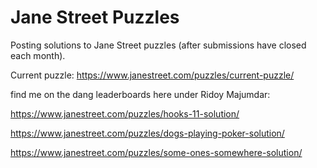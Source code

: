 # Jane Street Puzzles
Posting solutions to Jane Street puzzles (after submissions have closed each month). 

Current puzzle: https://www.janestreet.com/puzzles/current-puzzle/

find me on the dang leaderboards here under Ridoy Majumdar:

https://www.janestreet.com/puzzles/hooks-11-solution/

https://www.janestreet.com/puzzles/dogs-playing-poker-solution/

https://www.janestreet.com/puzzles/some-ones-somewhere-solution/


